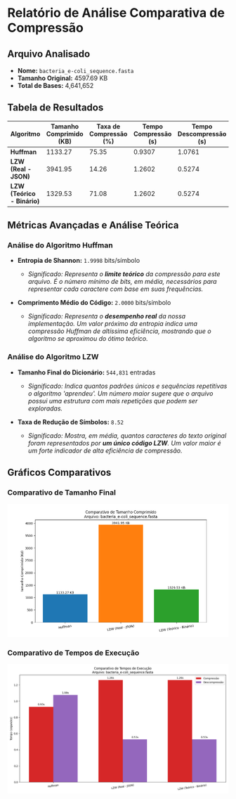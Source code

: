 # Relatório de Análise Comparativa de Compressão

## Arquivo Analisado
- **Nome:** `bacteria_e-coli_sequence.fasta`
- **Tamanho Original:** 4597.69 KB
- **Total de Bases:** 4,641,652

## Tabela de Resultados

| Algoritmo | Tamanho Comprimido (KB) | Taxa de Compressão (%) | Tempo Compressão (s) | Tempo Descompressão (s) |
|---|---|---|---|---|
| **Huffman** | 1133.27 | 75.35 | 0.9307 | 1.0761 |
| **LZW (Real - JSON)** | 3941.95 | 14.26 | 1.2602 | 0.5274 |
| **LZW (Teórico - Binário)** | 1329.53 | 71.08 | 1.2602 | 0.5274 |

## Métricas Avançadas e Análise Teórica

### Análise do Algoritmo Huffman

- **Entropia de Shannon:** `1.9998` bits/símbolo
  - *Significado: Representa o **limite teórico** da compressão para este arquivo. É o número mínimo de bits, em média, necessários para representar cada caractere com base em suas frequências.*

- **Comprimento Médio do Código:** `2.0000` bits/símbolo
  - *Significado: Representa o **desempenho real** da nossa implementação. Um valor próximo da entropia indica uma compressão Huffman de altíssima eficiência, mostrando que o algoritmo se aproximou do ótimo teórico.*

### Análise do Algoritmo LZW

- **Tamanho Final do Dicionário:** `544,831` entradas
  - *Significado: Indica quantos padrões únicos e sequências repetitivas o algoritmo 'aprendeu'. Um número maior sugere que o arquivo possui uma estrutura com mais repetições que podem ser exploradas.*

- **Taxa de Redução de Símbolos:** `8.52`
  - *Significado: Mostra, em média, quantos caracteres do texto original foram representados por **um único código LZW**. Um valor maior é um forte indicador de alta eficiência de compressão.*


## Gráficos Comparativos

### Comparativo de Tamanho Final
![Comparativo de Tamanho](../graficos/bacteria_e-coli_sequence_comparativo_tamanho.png)

### Comparativo de Tempos de Execução
![Comparativo de Tempo](../graficos/bacteria_e-coli_sequence_comparativo_tempo.png)

